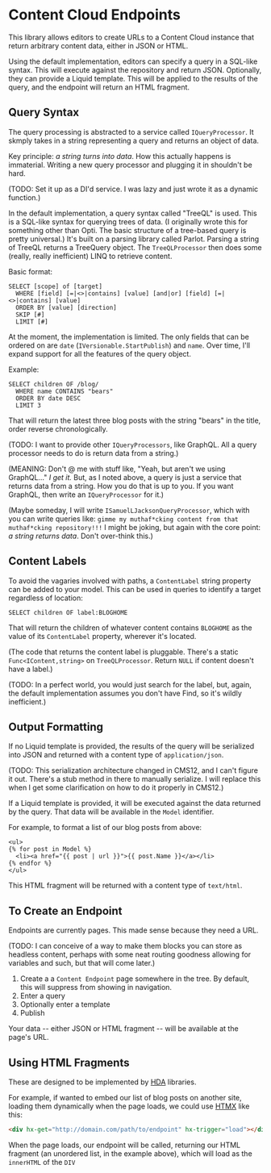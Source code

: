 # Content Cloud Endpoints

This library allows editors to create URLs to a Content Cloud instance that return arbitrary content data, either in JSON or HTML.

Using the default implementation, editors can specify a query in a SQL-like syntax. This will execute against the repository and return JSON. Optionally, they can provide a Liquid template. This will be applied to the results of the query, and the endpoint will return an HTML fragment.

## Query Syntax

The query processing is abstracted to a service called `IQueryProcessor`. It skmply takes in a string representing a query and returns an object of data.

Key principle: _a string turns into data_. How this actually happens is immaterial. Writing a new query processor and plugging it in shouldn't be hard.

(TODO: Set it up as a DI'd service. I was lazy and just wrote it as a dynamic function.)

In the default implementation, a query syntax called "TreeQL" is used. This is a SQL-like syntax for querying trees of data. (I originally wrote this for something other than Opti. The basic structure of a tree-based query is pretty universal.) It's built on a parsing library called Parlot. Parsing a string of TreeQL returns a TreeQuery object. The `TreeQLProcessor` then does some (really, really inefficient) LINQ to retrieve content.

Basic format:

```
SELECT [scope] of [target]
  WHERE [field] [=|<>|contains] [value] [and|or] [field] [=|<>|contains] [value]
  ORDER BY [value] [direction]
  SKIP [#]
  LIMIT [#]
```

At the moment, the implementation is limited. The only fields that can be ordered on are `date` (`IVersionable.StartPublish`) and `name`. Over time, I'll expand support for all the features of the query object. 

Example:

```
SELECT children OF /blog/
  WHERE name CONTAINS "bears"
  ORDER BY date DESC
  LIMIT 3
```

That will return the latest three blog posts with the string "bears" in the title, order reverse chronologically.

(TODO: I want to provide other `IQueryProcessors`, like GraphQL. All a query processor needs to do is return data from a string.)

(MEANING: Don't @ me with stuff like, "Yeah, but aren't we using GraphQL..." _I get it._ But, as I noted above, a query is just a service that returns data from a string. How you do that is up to you. If you want GraphQL, then write an `IQueryProcessor` for it.)

(Maybe someday, I will write `ISamuelLJacksonQueryProcessor`, which with you can write queries like: `gimme my muthaf*cking content from that muthaf*cking repository!!!` I might be joking, but again with the core point: _a string returns data_. Don't over-think this.)

## Content Labels

To avoid the vagaries involved with paths, a `ContentLabel` string property can be added to your model. This can be used in queries to identify a target regardless of location:

```
SELECT children OF label:BLOGHOME
```

That will return the children of whatever content contains `BLOGHOME` as the value of its `ContentLabel` property, wherever it's located.

(The code that returns the content label is pluggable. There's a static `Func<IContent,string>` on `TreeQLProcessor`. Return `NULL` if content doesn't have a label.)

(TODO: In a perfect world, you would just search for the label, but, again, the default implementation assumes you don't have Find, so it's wildly inefficient.)

## Output Formatting

If no Liquid template is provided, the results of the query will be serialized into JSON and returned with a content type of `application/json`.

(TODO: This serialization architecture changed in CMS12, and I can't figure it out. There's a stub method in there to manually serialize. I will replace this when I get some clarification on how to do it properly in CMS12.)

If a Liquid template is provided, it will be executed against the data returned by the query. That data will be available in the `Model` identifier.

For example, to format a list of our blog posts from above:

```
<ul>
{% for post in Model %}
  <li><a href="{{ post | url }}">{{ post.Name }}</a></li>
{% endfor %}
</ul>
```

This HTML fragment will be returned with a content type of `text/html`.

## To Create an Endpoint

Endpoints are currently pages. This made sense because they need a URL.

(TODO: I can conceive of a way to make them blocks you can store as headless content, perhaps with some neat routing goodness allowing for variables and such, but that will come later.)

1. Create a a `Content Endpoint` page somewhere in the tree. By default, this will suppress from showing in navigation.
2. Enter a query
3. Optionally enter a template
4. Publish

Your data -- either JSON or HTML fragment -- will be available at the page's URL.

## Using HTML Fragments

These are designed to be implemented by [HDA](https://htmx.org/essays/hypermedia-driven-applications/) libraries.

For example, if wanted to embed our list of blog posts on another site, loading them dynamically when the page loads, we could use [HTMX](https://htmx.org/) like this:

```html
<div hx-get="http://domain.com/path/to/endpoint" hx-trigger="load"></div>
```

When the page loads, our endpoint will be called, returning our HTML fragment (an unordered list, in the example above), which will load as the `innerHTML` of the `DIV`
